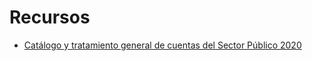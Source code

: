 # Recursos

- [Catálogo y tratamiento general de cuentas del Sector Público 2020](https://www.transparenciafiscal.gob.sv/downloads/pdf/700-DGCG-CT-2020-20202.pdf)
